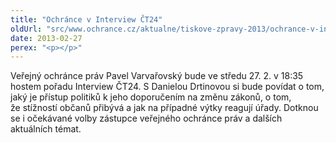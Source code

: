 ```yaml
---
title: "Ochránce v Interview ČT24"
oldUrl: "src/www.ochrance.cz/aktualne/tiskove-zpravy-2013/ochrance-v-interview-ct24"
date: 2013-02-27
perex: "<p></p>"
---
```


<!-- imported from the old website -->

Veřejný ochránce práv Pavel Varvařovský bude ve středu 27. 2. v 18:35 hostem pořadu Interview ČT24. S Danielou Drtinovou si bude povídat o tom, jaký je přístup politiků k jeho doporučením na změnu zákonů, o tom, že stížností občanů přibývá a jak na případné výtky reagují úřady. Dotknou se i očekávané volby zástupce veřejného ochránce práv a dalších aktuálních témat.
